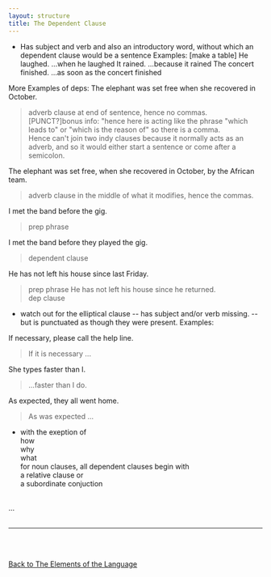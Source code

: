 ```yaml
---
layout: structure
title: The Dependent Clause
---
```


* Has subject and verb and also an introductory word, without which an dependent clause would be a sentence
Examples: [make a table]
He laughed.  ...when he laughed
It rained.   ...because it rained
The concert finished.  ...as soon as the concert finished

More Examples of deps:
The elephant was set free when she recovered in October.
>adverb clause at end of sentence, hence no commas.   
[PUNCT?]bonus info: "hence here is acting like the phrase "which leads to" or "which is the reason of" so there is a comma.  
Hence can't join two indy clauses because it normally acts as an adverb, and so it would either start a sentence or come after a semicolon.  

The elephant was set free, when she recovered in October, by the African team.
>adverb clause in the middle of what it modifies, hence the commas.  


I met the band before the gig.
>prep phrase  

I met the band before they played the gig.  
>dependent clause

He has not left his house since last Friday.   
>prep phrase
He has not left his house since he returned.  
>dep clause

* watch out for the elliptical clause
-- has subject and/or verb missing.
-- but is punctuated as though they were present.
Examples:

If necessary, please call the help line.
> If it is necessary ...  

She types faster than I.  
> ...faster than I do.  

As expected, they all went home.
> As was expected ...

* with the exeption of   
how  
why  
what  
for noun clauses, all dependent clauses begin with  
a relative clause or  
a subordinate conjuction


<br>
... 


<br/>
<br/>

---

<br/>
<br/>

[Back to The Elements of the Language]({{site.baseurl}}/structures/the-elements-of-the-language)
